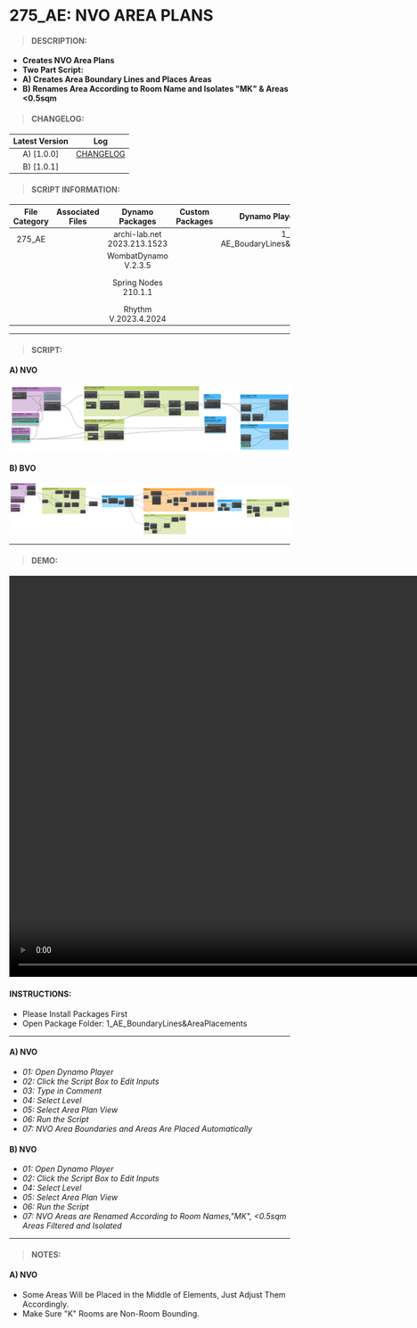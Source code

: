 # 275_AE: NVO AREA PLANS

> #### DESCRIPTION: 
- **Creates NVO Area Plans**
- **Two Part Script:**
- **A) Creates Area Boundary Lines and Places Areas**
- **B) Renames Area According to Room Name and Isolates "MK" & Areas <0.5sqm**

> #### CHANGELOG:

| Latest Version | Log |
| :-------: | :----: | 
| A) [1.0.0] | [CHANGELOG](/_scripts/_project/275_VESTEDA/AREA/changelog/AE_NVO.md) |
| B) [1.0.1] | 

> #### SCRIPT INFORMATION: 

| File Category | Associated Files | Dynamo Packages | Custom Packages | Dynamo Player Package | Revit Version | Author | Reviewed By | File Name & Location | 
| :-------: | :----: | :---: | :---: | :---: | :---: | :---: | :---: | :--: |
| 275_AE |  | archi-lab.net 2023.213.1523 | | 1_ AE_BoudaryLines&AreaPlacements |Revit 2023| Cathrine Macabuhay |  | 20230522_275_AE_A_NVO V1.0.0 |
|           |  | WombatDynamo V.2.3.5 |                 |                    | | | | 20230601_275_AE_B_NVO V1.0.1 |
| | | Spring Nodes 210.1.1 | | | | | | (https://bimcapcom.sharepoint.com/:f:/s/BCP-Main/Ep-67CzejlBPhYoGnRRkW88BkADxZLWiKNiGEavmM2eZJg?e=SEg7sx) |
| | | Rhythm V.2023.4.2024 |

------------------------------------------------------------
> #### SCRIPT: 
#### A) NVO
<img src="/_scripts/_project/275_VESTEDA/AREA/images/275_AE_A_NVO.png">

#### B) BVO
<img src="/_scripts/_project/275_VESTEDA/AREA/images/275_AE_B_NVO.png">

------------------------------------------------------------

> #### DEMO: 

<video width="1280" height="720" controls>
 <source src="/_scripts/_project/275_VESTEDA/AREA/demo/275_AE_NVO.mp4" type="video/mp4">
</video>

#### INSTRUCTIONS: 
- Please Install Packages First
- Open Package Folder: 1_AE_BoundaryLines&AreaPlacements
----------------------------------------------------------------
#### A) NVO
- *01: Open Dynamo Player*
- *02: Click the Script Box to Edit Inputs*
- *03: Type in Comment*
- *04: Select Level*
- *05: Select Area Plan View*
- *06: Run the Script*
- *07: NVO Area Boundaries and Areas Are Placed Automatically*

#### B) NVO
- *01: Open Dynamo Player*
- *02: Click the Script Box to Edit Inputs*
- *04: Select Level*
- *05: Select Area Plan View*
- *06: Run the Script*
- *07: NVO Areas are Renamed According to Room Names,"MK", <0.5sqm Areas Filtered and Isolated*

------------------------------------------------------------
> #### NOTES: 
#### A) NVO
- Some Areas Will be Placed in the Middle of Elements, Just Adjust Them Accordingly.
- Make Sure "K" Rooms are Non-Room Bounding.
